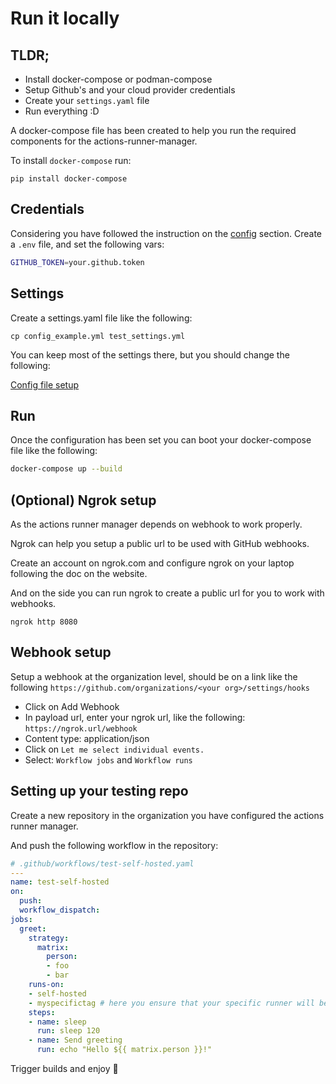 # Run it locally

## TLDR;
- Install docker-compose or podman-compose
- Setup Github's and your cloud provider credentials
- Create your `settings.yaml` file
- Run everything :D


A docker-compose file has been created to help you run the required components for the actions-runner-manager.

To install `docker-compose` run:
```shell
pip install docker-compose
```

## Credentials

Considering you have followed the instruction on the [config](config.md) section. Create a `.env` file, and set the following vars:
```bash
GITHUB_TOKEN=your.github.token
```

## Settings

Create a settings.yaml file like the following:
```
cp config_example.yml test_settings.yml
```

You can keep most of the settings there, but you should change the following:

[Config file setup](docs/config.md)
## Run

Once the configuration has been set you can boot your docker-compose file like the following:
```bash
docker-compose up --build
```


## (Optional) Ngrok setup

As the actions runner manager depends on webhook to work properly.

Ngrok can help you setup a public url to be used with GitHub webhooks.

Create an account on ngrok.com and configure ngrok on your laptop following the doc on the website.

And on the side you can run ngrok to create a public url for you to work with webhooks.

```
ngrok http 8080
```

## Webhook setup

Setup a webhook at the organization level, should be on a link like the following
`https://github.com/organizations/<your org>/settings/hooks`

* Click on Add Webhook
* In payload url, enter your ngrok url, like the following:
`https://ngrok.url/webhook`
* Content type: application/json
* Click on `Let me select individual events.`
* Select: `Workflow jobs` and `Workflow runs`


## Setting up your testing repo

Create a new repository in the organization you have configured the actions runner manager.

And push the following workflow in the repository:

```yaml
# .github/workflows/test-self-hosted.yaml
---
name: test-self-hosted
on:
  push:
  workflow_dispatch:
jobs:
  greet:
    strategy:
      matrix:
        person:
        - foo
        - bar
    runs-on:
    - self-hosted
    - myspecifictag # here you ensure that your specific runner will be called
    steps:
    - name: sleep
      run: sleep 120
    - name: Send greeting
      run: echo "Hello ${{ matrix.person }}!"
```

Trigger builds and enjoy :beers:
